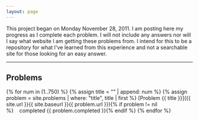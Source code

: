 ```yaml
---
layout: page
---
```


This project began on Monday November 28, 2011. I am posting here my progress
as I complete each problem. I will not include any answers nor will I say what
website I am getting these problems from. I intend for this to be a repository
for what I've learned from this experience and not a searchable site for those
looking for an easy answer.

----------

## Problems

{% for num in (1..750) %}
{% assign title = "" | append: num %}
{% assign problem = site.problems | where: "title", title | first %}
[Problem {{ title }}]({{ site.url }}{{ site.baseurl }}{{ problem.url }}){% if problem != nil %}&nbsp;&nbsp;&nbsp;&nbsp;completed {{ problem.completed }}{% endif %}
{% endfor %}
